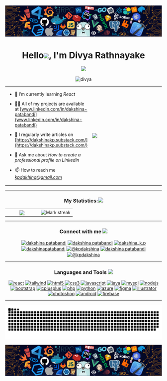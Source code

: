 ![Github Banner](https://github.com/Jaydeep-Yadav/Jaydeep-Yadav/blob/main/banner.png)

<h1 align="center">Hello<img src="https://media.giphy.com/media/hvRJCLFzcasrR4ia7z/giphy.gif" width="30">, I'm Divya Rathnayake </h1>
<p align="center">
  <a href="https://github.com/fairyland0926"><img src="https://readme-typing-svg.herokuapp.com/?lines=Web%20Developer;Undergraduate;Always%20Learning%20New%20Tech&font=Pacifico&center=true&width=650&height=120&color=8338ec&vCenter=true&size=45%22"></a>
</p>

<p align="center"> <img src="https://komarev.com/ghpvc/?username=divyarathnayake&label=Profile%20views&color=0e75b6&style=flat" alt="divya" /> </p>

<table align="center">
<tr border="none">
<td width="50%" align="left">

- 🌱 I’m currently learning *React*

- 👨‍💻 All of my projects are available at [www.linkedin.com/in/dakshina-patabandi](www.linkedin.com/in/dakshina-patabandi)

- 📝 I regularly write articles on [https://dakshinakp.substack.com/](https://dakshinakp.substack.com/)

- 💬 Ask me about *How to create a professional profile on Linkedin*

- 📫 How to reach me *kpdakhina@gmail.com*

  </td>
<td width="50%" align="center">
<picture> <img align="right" src="https://mir-s3-cdn-cf.behance.net/project_modules/disp/601014116770475.6068beff4640a.gif" width = 400px></picture>  
  </td>
</tr>
</table>

---

<!-----Statistics------>

<h3 align="center">My Statistics:<img src="https://media.giphy.com/media/iY8CRBdQXODJSCERIr/giphy.gif" width="30px"></h3>
<p align="center">
<table align="center">
<tr border="none">
<td width="50%" align="center">
  
  <img  align="center"  src="https://github-readme-stats.vercel.app/api/top-langs/?username=DakshinaPatabandi&layout=compact&theme=dark&langs_count=10&exclude_repo=kasweb" />
  
  
</td>
<td width="50%" align="center">
<img  title="🔥 Get streak stats for your profile at git.io/streak-stats" alt="Mark streak" src="https://github-readme-streak-stats.herokuapp.com/?user=DakshinaPatabandi&theme=dark&hide_border=false" /> 
  </td>
</tr>
</table>

---

<!-----Social Accounts------>

<h3 align="center">
  Connect with me 
  <img src="https://emojis.slackmojis.com/emojis/images/1531849430/4246/blob-sunglasses.gif?1531849430" width="30"/>
</h3>

<p align="center">
  <a href="https://www.linkedin.com/in/dakshina-patabandi/" target="blank">
    <img align="center" src="https://user-images.githubusercontent.com/88904952/234979284-68c11d7f-1acc-4f0c-ac78-044e1037d7b0.png" alt="dakshina patabandi" width="50" height="50" /></a>
  <a href="https://www.facebook.com/dakshina.patabandi" target="blank">
    <img align="center" src="https://raw.githubusercontent.com/rahuldkjain/github-profile-readme-generator/master/src/images/icons/Social/facebook.svg" alt="dakshina patabandi" width="50" height="50" /></a>
  <a href="https://www.instagram.com/dakshina_k.p" target="blank">
    <img align="center" src="https://github.com/Scar1109/skill-icons/blob/main/icons/Instagram.svg" alt="dakshina_k.p" width="50" height="50" /></a>
  <a href="https://dribbble.com/DakshinaPatabandi" target="blank">
    <img align="center" src="https://raw.githubusercontent.com/rahuldkjain/github-profile-readme-generator/master/src/images/icons/Social/dribbble.svg" alt="dakshinapatabandi" width="50" height="50" /></a>
  <a href="https://medium.com/@kpdakshina" target="blank">
    <img align="center" src="https://raw.githubusercontent.com/rahuldkjain/github-profile-readme-generator/master/src/images/icons/Social/medium.svg" alt="@kpdakshina" width="50" height="50" /></a>
  <a href="https://www.youtube.com/c/DakshinaPatabandi" target="blank">
    <img align="center" src="https://raw.githubusercontent.com/rahuldkjain/github-profile-readme-generator/master/src/images/icons/Social/youtube.svg" alt="dakshina patabandi" width="50" height="50" /></a>
  <a href="https://www.hackerrank.com/@kpdakshina" target="blank">
    <img align="center" src="https://raw.githubusercontent.com/rahuldkjain/github-profile-readme-generator/master/src/images/icons/Social/hackerrank.svg" alt="@kpdakshina" width="50" height="50" /></a>
</p>

---

<!-----Languages and Tools------>
<h3 align="center">
  Languages and Tools 
  <img src="https://media2.giphy.com/media/QssGEmpkyEOhBCb7e1/giphy.gif?cid=ecf05e47a0n3gi1bfqntqmob8g9aid1oyj2wr3ds3mg700bl&rid=giphy.gif" width="32px"/>
</h3>

<p align="center">
  <a href="https://reactjs.org/" target="_blank" rel="noreferrer">
    <img src="https://github.com/Scar1109/skill-icons/blob/main/icons/React-Dark.svg" alt="react" width="50" height="50"/></a>
  <a href="https://tailwindcss.com/" target="_blank" rel="noreferrer">
    <img src="https://github.com/Scar1109/skill-icons/blob/main/icons/TailwindCSS-Dark.svg" alt="tailwind" width="50" height="50"/></a>
  <a href="https://www.w3.org/html/" target="_blank" rel="noreferrer">
    <img src="https://github.com/Scar1109/skill-icons/blob/main/icons/HTML.svg" alt="html5" width="50" height="50"/></a>
  <a href="https://www.w3schools.com/css/" target="_blank" rel="noreferrer">
    <img src="https://github.com/Scar1109/skill-icons/blob/main/icons/CSS.svg" alt="css3" width="50" height="50"/></a>
  <a href="https://developer.mozilla.org/en-US/docs/Web/JavaScript" target="_blank" rel="noreferrer">
    <img src="https://github.com/Scar1109/skill-icons/blob/main/icons/JavaScript.svg" alt="javascript" width="50" height="50"/></a>
  <a href="https://www.java.com" target="_blank" rel="noreferrer">
    <img src="https://github.com/Scar1109/skill-icons/blob/main/icons/Java-Dark.svg" alt="java" width="50" height="50"/></a>
  <a href="https://www.mysql.com/" target="_blank" rel="noreferrer">
    <img src="https://github.com/Scar1109/skill-icons/blob/main/icons/MySQL-Dark.svg" alt="mysql" width="50" height="50"/></a>
  <a href="https://nodejs.org" target="_blank" rel="noreferrer">
    <img src="https://github.com/Scar1109/skill-icons/blob/main/icons/NodeJS-Dark.svg" alt="nodejs" width="50" height="50"/></a>
  <a href="https://getbootstrap.com" target="_blank" rel="noreferrer">
    <img src="https://github.com/Scar1109/skill-icons/blob/main/icons/Bootstrap.svg" alt="bootstrap" width="50" height="50"/></a>
  <a href="https://www.w3schools.com/cpp/" target="_blank" rel="noreferrer">
    <img src="https://github.com/Scar1109/skill-icons/blob/main/icons/CPP.svg" alt="cplusplus" width="50" height="50"/></a>
  <a href="https://www.php.net" target="_blank" rel="noreferrer">
    <img src="https://github.com/Scar1109/skill-icons/blob/main/icons/PHP-Dark.svg" alt="php" width="50" height="50"/></a>
  <a href="https://www.python.org" target="_blank" rel="noreferrer">
    <img src="https://github.com/Scar1109/skill-icons/blob/main/icons/Python-Dark.svg" alt="python" width="50" height="50"/></a>
  <a href="https://azure.microsoft.com/en-in/" target="_blank" rel="noreferrer">
    <img src="https://github.com/Scar1109/skill-icons/blob/main/icons/Azure-Dark.svg" alt="azure" width="50" height="50"/></a>
  <a href="https://www.figma.com/" target="_blank" rel="noreferrer">
    <img src="https://github.com/Scar1109/skill-icons/blob/main/icons/Figma-Dark.svg" alt="figma" width="50" height="50"/></a>
  <a href="https://www.adobe.com/in/products/illustrator.html" target="_blank" rel="noreferrer">
    <img src="https://github.com/Scar1109/skill-icons/blob/main/icons/Illustrator.svg" alt="illustrator" width="50" height="50"/></a>
  <a href="https://www.photoshop.com/en" target="_blank" rel="noreferrer">
    <img src="https://github.com/Scar1109/skill-icons/blob/main/icons/Photoshop.svg" alt="photoshop" width="50" height="50"/></a>
  <a href="https://developer.android.com" target="_blank" rel="noreferrer">
    <img src="https://github.com/Scar1109/skill-icons/blob/main/icons/AndroidStudio-Dark.svg" alt="android" width="50" height="50"/></a>
  <a href="https://firebase.google.com/" target="_blank" rel="noreferrer">
    <img src="https://github.com/Scar1109/skill-icons/blob/main/icons/Firebase-Dark.svg" alt="firebase" width="50" height="50"/></a>
</p>

---

<!--snake-->

<div align="center">
    <picture align="center">
      <source media="(prefers-color-scheme: dark)" srcset="https://github.com/TekyaygilFethi/TekyaygilFethi/blob/output/github-contribution-grid-snake.svg">
      <source media="(prefers-color-scheme: light)" srcset="https://raw.githubusercontent.com/Niefee/niefee/master/assets/github-contribution-grid-snake.svg">
      <img alt="github contribution grid snake animation" src="https://raw.githubusercontent.com/Niefee/niefee/master/assets/github-contribution-grid-snake.svg">
    </picture>
</div>

<!--Below image-->
![Github Banner](https://github.com/Jaydeep-Yadav/Jaydeep-Yadav/blob/main/banner.png)
